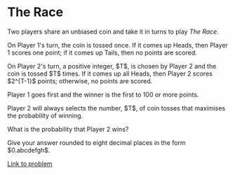 # The Race

<p>Two players share an unbiased coin and take it in turns to play <dfn>The Race</dfn>.</p>

<p>On Player 1's turn, the coin is tossed once. If it comes up Heads, then Player 1 scores one point; if it comes up Tails, then no points are scored.</p>

<p>On Player 2's turn, a positive integer, $T$, is chosen by Player 2 and the coin is tossed $T$ times. If it comes up all Heads, then Player 2 scores $2^{T-1}$ points; otherwise, no points are scored.</p>

<p>Player 1 goes first and the winner is the first to 100 or more points.</p>

<p>Player 2 will always selects the number, $T$, of coin tosses that maximises the probability of winning.</p>

<p>What is the probability that Player 2 wins?</p>

<p>Give your answer rounded to eight decimal places in the form $0.abcdefgh$.</p>

[Link to problem](https://projecteuler.net/problem=232)
